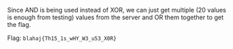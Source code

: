 Since AND is being used instead of XOR, we can just get multiple (20 values is enough from testing) values from the server and OR them together to get the flag.

Flag: `blahaj{Th15_1s_wHY_W3_u53_X0R}`